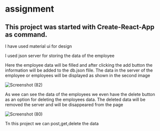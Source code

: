 # assignment

<h2>This project was started with Create-React-App as command.</h2>

  
<p> I have used material ui for design</p>

<p> I used json server for storing the data of the employee</p>
<p>Here the employee data will be filled and after clicking the add button the information will be added to the db.json flile. The data in the server  of the employee or employees will be displayed as shown in the second image</p>


![Screenshot (82)](https://user-images.githubusercontent.com/93375590/159631395-5ee137fe-739b-4221-870f-f4b1e671cdb2.png)

<p>As wee can see the data of the employees we even have the delete button as an option for deleting the employees data. The deleted data will be removed the server and will be disappeared from the page</p>

![Screenshot (80)](https://user-images.githubusercontent.com/93375590/159631239-0f858874-cca4-4b77-ba95-6192ba392331.png)


<p>Tn this project we can post,get,delete the data</p>
